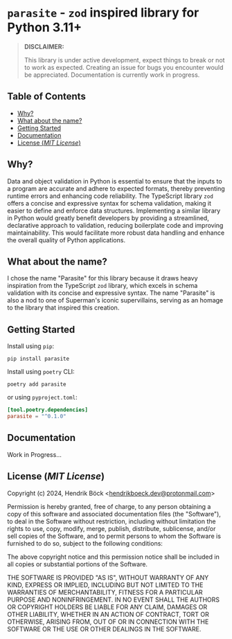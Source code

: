 # `parasite` - `zod` inspired library for Python 3.11+

> **DISCLAIMER:**
>
> This library is under active development, expect things to break or not to work as expected.
> Creating an issue for bugs you encounter would be appreciated. Documentation is currently work in
> progress.

## Table of Contents

- [Why?](#why)
- [What about the name?](#what-about-the-name)
- [Getting Started](#getting-started)
- [Documentation](#documentation)
- [License (_MIT License_)](#license-mit-license)

## Why?

Data and object validation in Python is essential to ensure that the inputs to a program are
accurate and adhere to expected formats, thereby preventing runtime errors and enhancing code
reliability. The TypeScript library `zod` offers a concise and expressive syntax for schema
validation, making it easier to define and enforce data structures. Implementing a similar library
in Python would greatly benefit developers by providing a streamlined, declarative approach to
validation, reducing boilerplate code and improving maintainability. This would facilitate more
robust data handling and enhance the overall quality of Python applications.

## What about the name?

I chose the name "Parasite" for this library because it draws heavy inspiration from the TypeScript
`zod` library, which excels in schema validation with its concise and expressive syntax. The name
"Parasite" is also a nod to one of Superman's iconic supervillains, serving as an homage to the
library that inspired this creation.

## Getting Started

Install using `pip`:

```
pip install parasite
```

Install using `poetry` CLI:

```
poetry add parasite
```

or using `pyproject.toml`:

```toml
[tool.poetry.dependencies]
parasite = "^0.1.0"
```

## Documentation

Work in Progress...

## License (_MIT License_)

Copyright (c) 2024, Hendrik Böck <<hendrikboeck.dev@protonmail.com>>

Permission is hereby granted, free of charge, to any person obtaining a copy
of this software and associated documentation files (the "Software"), to deal
in the Software without restriction, including without limitation the rights
to use, copy, modify, merge, publish, distribute, sublicense, and/or sell
copies of the Software, and to permit persons to whom the Software is
furnished to do so, subject to the following conditions:

The above copyright notice and this permission notice shall be included in all
copies or substantial portions of the Software.

THE SOFTWARE IS PROVIDED "AS IS", WITHOUT WARRANTY OF ANY KIND, EXPRESS OR
IMPLIED, INCLUDING BUT NOT LIMITED TO THE WARRANTIES OF MERCHANTABILITY,
FITNESS FOR A PARTICULAR PURPOSE AND NONINFRINGEMENT. IN NO EVENT SHALL THE
AUTHORS OR COPYRIGHT HOLDERS BE LIABLE FOR ANY CLAIM, DAMAGES OR OTHER
LIABILITY, WHETHER IN AN ACTION OF CONTRACT, TORT OR OTHERWISE, ARISING FROM,
OUT OF OR IN CONNECTION WITH THE SOFTWARE OR THE USE OR OTHER DEALINGS IN THE
SOFTWARE.
